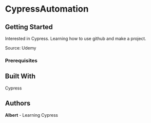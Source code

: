# CypressAutomation

## Getting Started
Interested in Cypress. Learning how to use github and make a project.

Source: Udemy

### Prerequisites

## Built With
Cypress

## Authors
**Albert** - Learning Cypress

